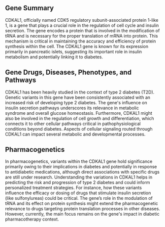 ## Gene Summary
CDKAL1, officially named CDK5 regulatory subunit-associated protein 1-like 1, is a gene that plays a crucial role in the regulation of cell cycle and insulin secretion. The gene encodes a protein that is involved in the modification of tRNA and is necessary for the proper translation of mRNA into protein. This mechanism is critical in maintaining the accuracy and efficiency of protein synthesis within the cell. The CDKAL1 gene is known for its expression primarily in pancreatic islets, suggesting its important role in insulin metabolism and potentially linking it to diabetes.

## Gene Drugs, Diseases, Phenotypes, and Pathways
CDKAL1 has been heavily studied in the context of type 2 diabetes (T2D). Genetic variants in this gene have been consistently associated with an increased risk of developing type 2 diabetes. The gene's influence on insulin secretion pathways underscores its relevance in metabolic syndrome and overall glucose homeostasis. Furthermore, CDKAL1 might also be involved in the regulation of cell growth and differentiation, which connects it to other cellular pathways critical in pathophysiological conditions beyond diabetes. Aspects of cellular signaling routed through CDKAL1 can impact several metabolic and developmental processes.

## Pharmacogenetics
In pharmacogenetics, variants within the CDKAL1 gene hold significance primarily owing to their implications in diabetes and potentially in response to antidiabetic medications, although direct associations with specific drugs are still under research. Understanding the variations in CDKAL1 helps in predicting the risk and progression of type 2 diabetes and could inform personalized treatment strategies. For instance, how these variants influence the efficacy or dosing of drugs that stimulate insulin secretion (like sulfonylureas) could be critical. The gene’s role in the modulation of tRNA and its effect on protein synthesis might extend the pharmacogenetic relevance to drugs targeting protein translation processes in other diseases. However, currently, the main focus remains on the gene's impact in diabetic pharmacotherapy context.